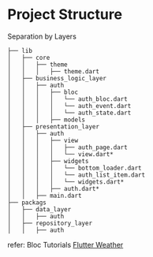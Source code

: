 # Project Structure

Separation by Layers

```
├── lib
│   ├── core
│   │   ├── theme
│   │   │   ├── theme.dart
│   ├── business_logic_layer
│   │   ├── auth
│   │   │   ├── bloc
│   │   │   │   └── auth_bloc.dart
│   │   │   │   └── auth_event.dart
│   │   │   │   └── auth_state.dart
│   │   │   ├── models
│   ├── presentation_layer
│   │   ├── auth
│   │   │   ├── view
│   │   │   │   ├── auth_page.dart
│   │   │   │   └── view.dart*
│   │   │   ├── widgets
│   │   │   │   └── bottom_loader.dart
│   │   │   │   └── auth_list_item.dart
│   │   │   │   └── widgets.dart*
│   │   │   ├── auth.dart*
│   │   ├── main.dart
├── packags
│   ├── data_layer
│   │   ├── auth
│   ├── repository_layer
│   │   ├── auth
```

refer: Bloc Tutorials [Flutter Weather](https://bloclibrary.dev/tutorials/flutter-weather/)